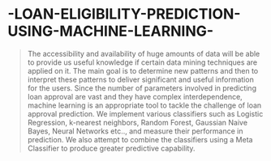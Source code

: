 # -LOAN-ELIGIBILITY-PREDICTION-USING-MACHINE-LEARNING-



>The accessibility and availability of huge amounts of data will be
able to provide us useful knowledge if certain data mining techniques
are applied on it. The main goal is to determine new patterns and then
to interpret these patterns to deliver significant and useful information
for the users. Since the number of parameters involved in predicting
loan approval are vast and they have complex interdependence, machine learning is an appropriate tool to tackle the challenge of loan
approval prediction. We implement various classifiers such as Logistic Regression, k-nearest neighbors, Random Forest, Gaussian Naive
Bayes, Neural Networks etc.., and measure their performance in prediction. We also attempt to combine the classifiers using a Meta Classifier to produce greater predictive capability.

